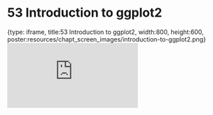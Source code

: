 # 53 Introduction to ggplot2
 
{type: iframe, title:53 Introduction to ggplot2, width:800, height:600, poster:resources/chapt_screen_images/introduction-to-ggplot2.png}
![](https://datatrail-jhu.github.io/DataTrail_ReOrg/no_toc/introduction-to-ggplot2.html)
 

 
